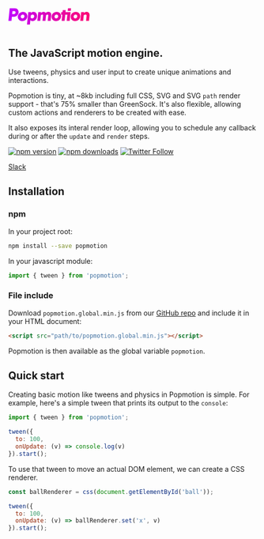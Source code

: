 # <a href="/">
<svg xmlns="http://www.w3.org/2000/svg" width="165" height="64" viewBox="0 0 200 41">
    <defs>
        <mask id="logo-mask">
            <path fill="#fff" d="M15.65.85c6.3 0 9.6 4.17 9.6 9.4 0 5.93-4.3 11.33-11.78 11.33H8.8l-1.04 10.2H.28L3.48.85h12.17zm-5.4 7.03l-.77 7.03h4.26c2.54 0 4.04-1.67 4.04-3.9 0-1.58-1-3.12-3.13-3.12h-4.4zM23.36 21.85c0-7 5.85-12.2 12.8-12.2 5.98 0 10.65 4.4 10.65 10.43 0 7.03-6.02 12.15-12.78 12.15-6.12 0-10.66-4.35-10.66-10.38zm16.28-1.27c0-2.4-1.58-4.4-4.03-4.4-2.85 0-5.03 2.4-5.03 5.2 0 2.33 1.55 4.32 4 4.32 2.9 0 5.07-2.4 5.07-5.12zM55.66 10.1l.1 2.3s1.86-2.75 6.12-2.75c4.94 0 8.8 4.17 8.8 10.25 0 7.03-5.36 12.33-11.02 12.33-3.9 0-5.5-2.35-5.5-2.35l-1.13 10.97h-7.2l3.2-30.75h6.63zm8 10.3c0-2.32-1.55-4.22-4.14-4.22-2.77 0-4.13 2.18-4.13 2.18l-.55 5.12s.9 2.18 3.67 2.18c2.95 0 5.13-2.45 5.13-5.26zM91.18 31.78h-7.2l1.35-12.8c0-.13.05-.4.05-.67 0-1.26-.64-1.98-1.95-1.98-1.68 0-3.54 1.67-3.54 1.67l-1.46 13.78h-7.2L73.5 10.1h6.8l.1 2.18s2.98-2.54 6.3-2.54c3.53 0 4.66 2.63 4.66 2.63s3.27-2.63 6.94-2.63c4.86 0 7.08 2.72 7.08 7.12 0 .54-.05 1.13-.1 1.68l-1.35 13.24H96.7l1.33-12.38c.05-.45.05-.64.05-.9 0-1.5-.77-2.18-1.95-2.18-1.77 0-3.5 1.72-3.5 1.72l-1.45 13.74M106.16 21.85c0-7 5.85-12.2 12.8-12.2 5.98 0 10.65 4.4 10.65 10.43 0 7.03-6.02 12.15-12.78 12.15-6.13 0-10.66-4.35-10.66-10.38zm16.28-1.27c0-2.4-1.6-4.4-4.03-4.4-2.85 0-5.03 2.4-5.03 5.2 0 2.33 1.54 4.32 4 4.32 2.9 0 5.07-2.4 5.07-5.12zM140.4 10.1l.5-4.76h-7.2l-.5 4.76h-3.13l-.68 6.53h3.12l-1.6 15.15h7.23l1.58-15.15h5.18l-1.57 15.15h7.26l2.25-21.68H140.4M146.46.9l-.64 6.16h7.5l.62-6.16h-7.48M153.05 21.85c0-7 5.85-12.2 12.8-12.2 5.97 0 10.65 4.4 10.65 10.43 0 7.03-6.04 12.15-12.8 12.15-6.12 0-10.65-4.35-10.65-10.38zm16.28-1.27c0-2.4-1.6-4.4-4.04-4.4-2.86 0-5.04 2.4-5.04 5.2 0 2.33 1.54 4.32 4 4.32 2.9 0 5.07-2.4 5.07-5.12zM198 31.78h-7.2l1.26-12.02c.05-.4.05-.63.05-.95 0-1.5-.76-2.62-2.62-2.62-2.4 0-4.36 1.95-4.36 1.95l-1.4 13.65h-7.2l2.25-21.68h6.9v2.3s2.9-2.7 6.44-2.7c3.95 0 7.3 2.53 7.3 7.75 0 .4-.04 1-.08 1.5L198 31.77"></path>
        </mask>
        <linearGradient id="logo-gradient">
            <stop offset="0%" stop-color="#c000fe"></stop>
            <stop offset="100%" stop-color="#fd0c74"></stop>
        </linearGradient>
    </defs>
    <g fill="none" fill-rule="evenodd" mask="url(#logo-mask)">
        <rect fill="url(#logo-gradient)" width="200" height="41"></rect>
    </g>
</svg>
</a>
        

## The JavaScript motion engine.

Use tweens, physics and user input to create unique animations and interactions.

Popmotion is tiny, at ~8kb including full CSS, SVG and SVG `path` render support - that's 75% smaller than GreenSock. It's also flexible, allowing custom actions and renderers to be created with ease.

It also exposes its interal render loop, allowing you to schedule any callback during or after the `update` and `render` steps.

[![npm version](https://img.shields.io/npm/v/popmotion.svg?style=flat-square)](https://www.npmjs.com/package/popmotion)
[![npm downloads](https://img.shields.io/npm/dm/popmotion.svg?style=flat-square)](https://www.npmjs.com/package/popmotion)
[![Twitter Follow](https://img.shields.io/twitter/follow/espadrine.svg?style=social&label=Follow)](http://twitter.com/popmotionjs)

[Slack](https://popmotion.slack.com)

## Installation

### npm

In your project root:

```bash
npm install --save popmotion
```

In your javascript module:

```javascript
import { tween } from 'popmotion';
```

### File include

Download `popmotion.global.min.js` from our [GitHub repo](https://github.com/Popmotion/popmotion/tree/master/dist) and include it in your HTML document:

```html
<script src="path/to/popmotion.global.min.js"></script>
```

Popmotion is then available as the global variable `popmotion`.

## Quick start

Creating basic motion like tweens and physics in Popmotion is simple. For example, here's a simple tween that prints its output to the `console`:

```javascript
import { tween } from 'popmotion';

tween({
  to: 100,
  onUpdate: (v) => console.log(v)
}).start();
```

To use that tween to move an actual DOM element, we can create a CSS renderer.

```javascript
const ballRenderer = css(document.getElementById('ball'));

tween({
  to: 100,
  onUpdate: (v) => ballRenderer.set('x', v)
}).start();
```
